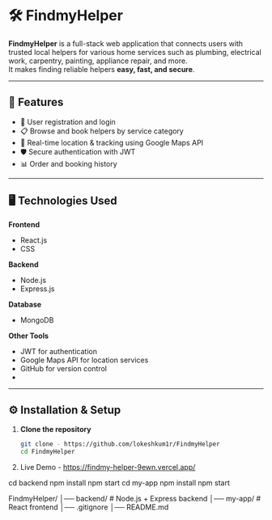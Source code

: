 # 🛠️ FindmyHelper

**FindmyHelper** is a full-stack web application that connects users with trusted local helpers for various home services such as plumbing, electrical work, carpentry, painting, appliance repair, and more.  
It makes finding reliable helpers **easy, fast, and secure**.

---

## 🚀 Features

- 🔐 User registration and login  
- 📋 Browse and book helpers by service category  
- 📍 Real-time location & tracking using Google Maps API   
- 🛡️ Secure authentication with JWT  
- 📊 Order and booking history  

---

## 🖥️ Technologies Used

**Frontend**  
- React.js  
- CSS  

**Backend**  
- Node.js  
- Express.js  

**Database**  
- MongoDB  

**Other Tools**  
- JWT for authentication  
- Google Maps API for location services  
- GitHub for version control
- 
---

## ⚙️ Installation & Setup

1. **Clone the repository**
   ```bash
   git clone - https://github.com/lokeshkum1r/FindmyHelper
   cd FindmyHelper

2. Live Demo - https://findmy-helper-9ewn.vercel.app/
   
cd backend
npm install
npm start
cd my-app
npm install
npm start

FindmyHelper/
│── backend/        # Node.js + Express backend
│── my-app/       # React frontend
│── .gitignore
│── README.md
